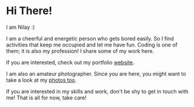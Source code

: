 # Hi There!
I am Nilay :)

I am a cheerful and energetic person who gets bored easily. So I find activities that keep me occupied and let me have fun. Coding is one of them; it is also my profession! I share some of my work here.

If you are interested, check out my portfolio [website](http://www.nilaycicekli.com).

I am also an amateur photographer. Since you are here, you might want to take a look at my [photos too](www.intagram.com/flowmooni/).

If you are interested in my skills and work, don't be shy to get in touch with me! That is all for now, take care!
